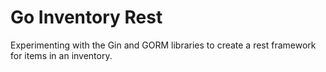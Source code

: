# Go Inventory Rest

Experimenting with the Gin and GORM libraries to create a rest framework for items in an inventory.

